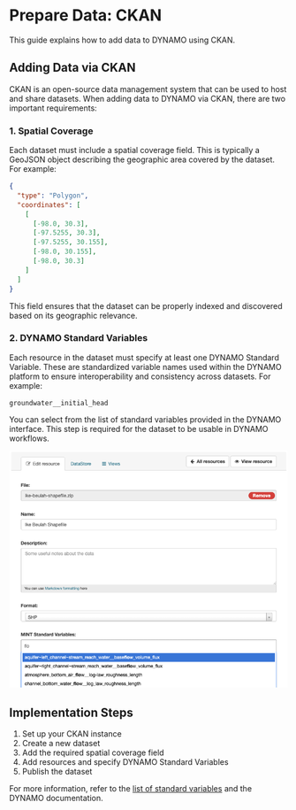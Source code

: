 # Prepare Data: CKAN

This guide explains how to add data to DYNAMO using CKAN.

## Adding Data via CKAN

CKAN is an open-source data management system that can be used to host and share datasets. When adding data to DYNAMO via CKAN, there are two important requirements:

### 1. Spatial Coverage

Each dataset must include a spatial coverage field. This is typically a GeoJSON object describing the geographic area covered by the dataset. For example:

```json
{
  "type": "Polygon",
  "coordinates": [
    [
      [-98.0, 30.3],
      [-97.5255, 30.3],
      [-97.5255, 30.155],
      [-98.0, 30.155],
      [-98.0, 30.3]
    ]
  ]
}
```

This field ensures that the dataset can be properly indexed and discovered based on its geographic relevance.

### 2. DYNAMO Standard Variables

Each resource in the dataset must specify at least one DYNAMO Standard Variable. These are standardized variable names used within the DYNAMO platform to ensure interoperability and consistency across datasets. For example:

```
groundwater__initial_head
```

You can select from the list of standard variables provided in the DYNAMO interface. This step is required for the dataset to be usable in DYNAMO workflows.

![DYNAMO Standard Variables](./figures/mint-standard-variables.png)

## Implementation Steps

1. Set up your CKAN instance
2. Create a new dataset
3. Add the required spatial coverage field
4. Add resources and specify DYNAMO Standard Variables
5. Publish the dataset

For more information, refer to the [list of standard variables](https://mint.tacc.utexas.edu/variables) and the DYNAMO documentation.
